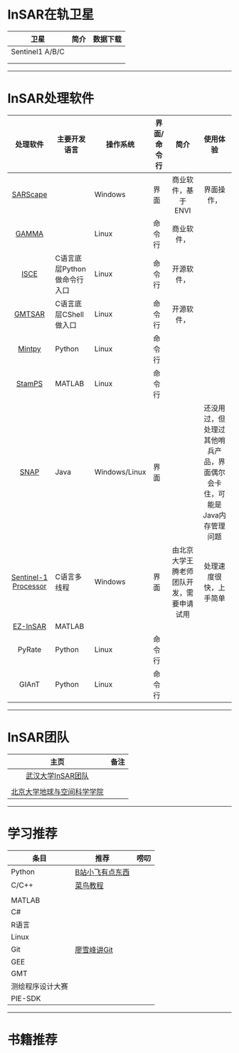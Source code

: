 # InSAR在轨卫星

| 卫星            | 简介 | 数据下载 |
| --------------- | ---- | -------- |
| Sentinel1 A/B/C |      |          |
|                 |      |          |
|                 |      |          |

---

# InSAR处理软件

|                           处理软件                           | 主要开发语言                | 操作系统      | 界面/命令行 |                   简介                   |                           使用体验                           |
| :----------------------------------------------------------: | --------------------------- | ------------- | ----------- | :--------------------------------------: | :----------------------------------------------------------: |
| [SARScape](https://www.sarmap.ch/index.php/software/sarscape/) |                             | Windows       | 界面        |            商业软件，基于ENVI            |                          界面操作，                          |
|          [GAMMA](https://www.gamma-rs.ch/software)           |                             | Linux         | 命令行      |                商业软件，                |                                                              |
|       [ISCE](https://github.com/isce-framework/isce2)        | C语言底层Python做命令行入口 | Linux         | 命令行      |                开源软件，                |                                                              |
|          [GMTSAR](https://github.com/gmtsar/gmtsar)          | C语言底层CShell做入口       | Linux         | 命令行      |                开源软件，                |                                                              |
|         [Mintpy](https://github.com/insarlab/MintPy)         | Python                      | Linux         | 命令行      |                                          |                                                              |
|         [StamPS](https://github.com/dbekaert/StaMPS)         | MATLAB                      | Linux         | 命令行      |                                          |                                                              |
|  [SNAP](https://step.esa.int/main/download/snap-download/)   | Java                        | Windows/Linux | 界面        |                                          | 还没用过，但处理过其他哨兵产品，界面偶尔会卡住，可能是Java内存管理问题 |
| [Sentinel-1 Processor](https://sarimggeodesy.github.io/software/) | C语言多线程                 | Windows       | 界面        | 由北京大学王腾老师团队开发，需要申请试用 |                    处理速度很快，上手简单                    |
|       [EZ-InSAR](https://github.com/insarwxw/EZ-InSAR)       | MATLAB                      |               |             |                                          |                                                              |
|                            PyRate                            | Python                      | Linux         | 命令行      |                                          |                                                              |
|                            GIAnT                             | Python                      | Linux         | 命令行      |                                          |                                                              |

---


# InSAR团队

|   主页   |   备注   |
| :--: | :--: |
|  [武汉大学InSAR团队](http://insar.lmars.whu.edu.cn/)  |      |
|  |      |
| [北京大学地球与空间科学学院](https://sarimggeodesy.github.io/) |      |

---

# 学习推荐

| 条目             | 推荐                                                         | 唠叨 |
| ---------------- | ------------------------------------------------------------ | ---- |
| Python           | [B站小飞有点东西](https://www.bilibili.com/video/BV1Tr4y1C7cd/) |      |
| C/C++            | [菜鸟教程](https://www.runoob.com/cplusplus/cpp-tutorial.html) |      |
|                  |                                                              |      |
| MATLAB           |                                                              |      |
| C#               |                                                              |      |
| R语言            |                                                              |      |
| Linux            |                                                              |      |
| Git              | [廖雪峰讲Git](https://liaoxuefeng.com/books/git/introduction/index.html) |      |
| GEE              |                                                              |      |
| GMT              |                                                              |      |
| 测绘程序设计大赛 |                                                              |      |
| PIE-SDK          |                                                              |      |

---

# 书籍推荐
